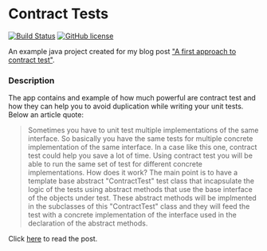 # Contract Tests

[![Build Status](https://travis-ci.org/chicio/Contract-Tests.svg?branch=master)](https://travis-ci.org/chicio/Contract-Tests)
[![GitHub license](https://img.shields.io/badge/license-MIT-blue.svg)](https://raw.githubusercontent.com/chicio/Contract-Tests/master/LICENSE.md)

An example java project created for my blog post ["A first approach to contract test"](https://www.fabrizioduroni.it/2017/07/25/a-first-approach-to-contract-test.html "A first approach to contract test").

### Description

The app contains and example of how much powerful are contract test and how they can help you to avoid duplication while writing your unit tests.
Below an article quote:

> Sometimes you have to unit test multiple implementations of the same interface. So basically you have the same tests for multiple concrete implementation of the same interface. In a case like this one, contract test could help you save a lot of time. Using contract test you will be able to run the same set of test for different concrete implementations.
How does it work? The main point is to have a template base abstract "ContractTest" test class that incapsulate the logic of the tests using abstract methods that use the base interface of the objects under test. These abstract methods will be implmented in the subclasses of this "ContractTest" class and they will feed the test with a concrete implementation of the interface used in the declaration of the abstract methods.

Click [here](https://www.fabrizioduroni.it/2017/07/25/a-first-approach-to-contract-test.html "A first approach to contract test") to read the post.
